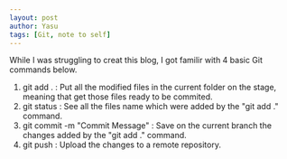 ```yaml
---
layout: post
author: Yasu
tags: [Git, note to self]
---
```

While I was struggling to creat this blog, I got familir with 4 basic Git commands below.

1. git add . : Put all the modified files in the current folder on the stage, meaning that get those files ready to be commited.  
2. git status : See all the files name which were added by the "git add ." command.
3. git commit -m "Commit Message" : Save on the current branch the changes added by the "git add ." command.
4. git push : Upload the changes to a remote repository.
